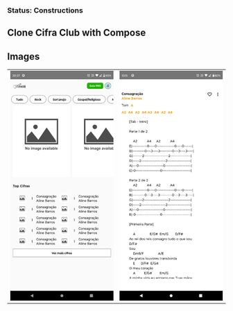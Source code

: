 ### Status: Constructions

## Clone Cifra Club with Compose

## Images

<table> 
  <tr>
    <td><img src="assets/1.jpg" alt = "" ></td>
    <td><img src="assets/2.jpg" alt = "" ></td> 
  </tr>
 </table>
